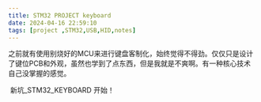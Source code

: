 ```yaml
---
title: STM32 PROJECT keyboard
date: 2024-04-16 22:59:10
tags: [project ,STM32,USB,HID,notes]
---
```


​	之前就有使用别烧好的MCU来进行键盘客制化，始终觉得不得劲。仅仅只是设计了键位PCB和外观，虽然也学到了点东西，但是我就是不爽啊。有一种核心技术自己没掌握的感觉。

​	新坑_STM32_KEYBOARD 开始！

